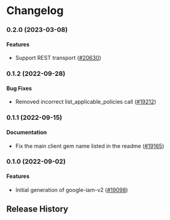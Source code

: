 # Changelog

### 0.2.0 (2023-03-08)

#### Features

* Support REST transport ([#20630](https://github.com/googleapis/google-cloud-ruby/issues/20630)) 

### 0.1.2 (2022-09-28)

#### Bug Fixes

* Removed incorrect list_applicable_policies call ([#19212](https://github.com/googleapis/google-cloud-ruby/issues/19212)) 

### 0.1.1 (2022-09-15)

#### Documentation

* Fix the main client gem name listed in the readme ([#19165](https://github.com/googleapis/google-cloud-ruby/issues/19165)) 

### 0.1.0 (2022-09-02)

#### Features

* Initial generation of google-iam-v2 ([#19098](https://github.com/googleapis/google-cloud-ruby/issues/19098)) 

## Release History
